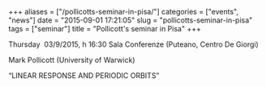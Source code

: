+++
aliases = ["/pollicotts-seminar-in-pisa/"]
categories = ["events", "news"]
date = "2015-09-01 17:21:05"
slug = "pollicotts-seminar-in-pisa"
tags = ["seminar"]
title = "Pollicott's seminar in Pisa"
+++

Thursday  03/9/2015, h 16:30 Sala Conferenze (Puteano, Centro De Giorgi)

Mark Pollicott (University of Warwick)

“LINEAR RESPONSE AND PERIODIC ORBITS”
